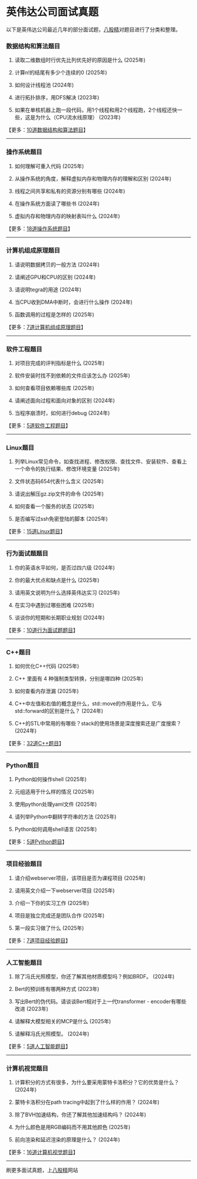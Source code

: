 # 英伟达公司面试真题

以下是英伟达公司最近几年的部分面试题，[八股精](https://www.bagujing.com)对题目进行了分类和整理。

### 数据结构和算法题目

1. 读取二维数组时行优先比列优先好的原因是什么 (2025年) 

2. 计算n!的结尾有多少个连续的0 (2025年) 

3. 如何设计线程池 (2024年) 

4. 进行拓扑排序，用DFS解决 (2023年) 

5. 如果在单核机器上跑一段代码，用1个线程和用2个线程跑，2个线程还快一些，这是为什么（CPU流水线原理） (2023年) 

【更多：[10道数据结构和算法题目](https://www.bagujing.com/companies)】


---

### 操作系统题目

1. 如何理解可重入代码 (2025年) 

2. 从操作系统的角度，解释虚拟内存和物理内存的理解和区别 (2024年) 

3. 线程之间共享和私有的资源分别有哪些 (2024年) 

4. 在操作系统方面读了哪些书 (2024年) 

5. 虚拟内存和物理内存的映射表叫什么 (2024年) 

【更多：[18道操作系统题目](https://www.bagujing.com/companies)】


---

### 计算机组成原理题目

1. 请说明数据拷贝的一般方法 (2024年) 

2. 请阐述GPU和CPU的区别 (2024年) 

3. 请说明tegra的用途 (2024年) 

4. 当CPU收到DMA中断时，会进行什么操作 (2024年) 

5. 函数调用的过程是怎样的 (2025年) 

【更多：[7道计算机组成原理题目](https://www.bagujing.com/companies)】


---

### 软件工程题目

1. 对项目完成的评判指标是什么 (2025年) 

2. 软件安装时找不到依赖的文件应该怎么办 (2025年) 

3. 如何查看项目依赖哪些库 (2025年) 

4. 请阐述面向过程和面向对象的区别 (2024年) 

5. 当程序崩溃时，如何进行debug (2024年) 

【更多：[5道软件工程题目](https://www.bagujing.com/companies)】


---

### Linux题目

1. 列举Linux常见命令，如查找进程、修改权限、查找文件、安装软件、查看上一个命令的执行结果、修改环境变量 (2025年) 

2. 文件状态码654代表什么含义 (2025年) 

3. 请说出解压gz.zip文件的命令 (2025年) 

4. 如何查看一个服务的状态 (2025年) 

5. 是否编写过ssh免密登陆的脚本 (2025年) 

【更多：[15道Linux题目](https://www.bagujing.com/companies)】


---

### 行为面试题题目

1. 你的英语水平如何，是否过四六级 (2024年) 

2. 你的最大优点和缺点是什么 (2025年) 

3. 请用英文说明为什么选择英伟达实习 (2025年) 

4. 在实习中遇到过哪些困难 (2025年) 

5. 谈谈你的短期和长期职业规划 (2024年) 

【更多：[10道行为面试题题目](https://www.bagujing.com/companies)】


---

### C++题目

1. 如何优化C++代码 (2025年) 

2. C++ 里面有 4 种强制类型转换，分别是哪四种 (2025年) 

3. 如何查看内存泄漏 (2025年) 

4. C++中左值和右值的概念是什么，std::move的作用是什么，它与std::forward的区别是什么？ (2024年) 

5. C++的STL中常用的有哪些？stack的使用场景是深度搜索还是广度搜索？ (2024年) 

【更多：[32道C++题目](https://www.bagujing.com/companies)】


---

### Python题目

1. Python如何操作shell (2025年) 

2. 元组适用于什么样的情况 (2025年) 

3. 使用python处理yaml文件 (2025年) 

4. 请列举Python中翻转字符串的方法 (2025年) 

5. Python如何调用shell语言 (2025年) 

【更多：[5道Python题目](https://www.bagujing.com/companies)】


---

### 项目经验题目

1. 请介绍webserver项目，该项目是否为课程项目 (2025年) 

2. 请用英文介绍一下webserver项目 (2025年) 

3. 介绍一下你的实习工作 (2025年) 

4. 项目是独立完成还是团队合作 (2025年) 

5. 第一段实习做了什么 (2025年) 

【更多：[7道项目经验题目](https://www.bagujing.com/companies)】


---

### 人工智能题目

1. 除了冯氏光照模型，你还了解其他材质模型吗？例如BRDF。 (2024年) 

2. Bert的预训练有哪两种方式 (2023年) 

3. 写出Bert的伪代码。请谈谈Bert相对于上一代transformer - encoder有哪些改进 (2023年) 

4. 请解释大模型相关的MCP是什么 (2025年) 

5. 请解释冯氏光照模型。 (2024年) 

【更多：[5道人工智能题目](https://www.bagujing.com/companies)】


---

### 计算机视觉题目

1. 计算积分的方式有很多，为什么要采用蒙特卡洛积分？它的优势是什么？ (2024年) 

2. 蒙特卡洛积分在path tracing中起到了什么样的作用？ (2024年) 

3. 除了BVH加速结构，你还了解其他加速结构吗？ (2024年) 

4. 为什么颜色是用RGB编码而不用其他颜色 (2025年) 

5. 前向渲染和延迟渲染的原理是什么？ (2024年) 

【更多：[16道计算机视觉题目](https://www.bagujing.com/companies)】


---

刷更多面试真题，上[八股精](https://www.bagujing.com)网站